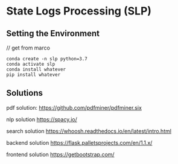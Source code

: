 # State Logs Processing (SLP)

## Setting the Environment

// get from marco
```
conda create -n slp python=3.7
conda activate slp
conda install whatever
pip install whatever
```

## Solutions

pdf solution:
https://github.com/pdfminer/pdfminer.six

nlp solution
https://spacy.io/

search solution
https://whoosh.readthedocs.io/en/latest/intro.html

backend solution
https://flask.palletsprojects.com/en/1.1.x/

frontend solution
https://getbootstrap.com/
